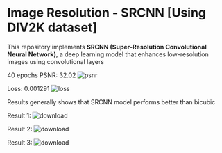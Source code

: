 # Image Resolution - SRCNN [Using DIV2K dataset]
This repository implements **SRCNN (Super-Resolution Convolutional Neural Network)**, a deep learning model that enhances low-resolution images using convolutional layers

40 epochs 
PSNR: 32.02 
![psnr](https://github.com/user-attachments/assets/82cf7329-22ac-4f50-81b1-c434801e5ef5)

Loss: 0.001291
![loss](https://github.com/user-attachments/assets/ea4e77e9-332b-40b3-a05d-e960a249697c)

Results generally shows that SRCNN model performs better than bicubic 

Result 1:
![download](https://github.com/user-attachments/assets/f26396cd-1647-45ec-b3c0-6fba91468de4)

Result 2:
![download](https://github.com/user-attachments/assets/bbfb90e6-59eb-4003-8ca6-b7f7f3fcbf59)

Result 3:
![download](https://github.com/user-attachments/assets/4ac77d7b-3a3c-4c3c-86a4-4b3a03329946)
